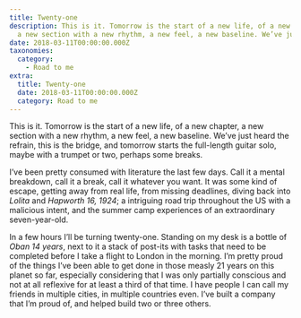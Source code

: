 ```yaml
---
title: Twenty-one
description: This is it. Tomorrow is the start of a new life, of a new chapter,
  a new section with a new rhythm, a new feel, a new baseline. We’ve just…
date: 2018-03-11T00:00:00.000Z
taxonomies:
  category:
    - Road to me
extra:
  title: Twenty-one
  date: 2018-03-11T00:00:00.000Z
  category: Road to me
---
```


This is it. Tomorrow is the start of a new life, of a new chapter, a new section with a new rhythm, a new feel, a new baseline. We’ve just heard the refrain, this is the bridge, and tomorrow starts the full-length guitar solo, maybe with a trumpet or two, perhaps some breaks.

I’ve been pretty consumed with literature the last few days. Call it a mental breakdown, call it a break, call it whatever you want. It was some kind of escape, getting away from real life, from missing deadlines, diving back into _Lolita_ and _Hapworth 16, 1924_; a intriguing road trip throughout the US with a malicious intent, and the summer camp experiences of an extraordinary seven-year-old.

In a few hours I’ll be turning twenty-one. Standing on my desk is a bottle of _Oban 14 years_, next to it a stack of post-its with tasks that need to be completed before I take a flight to London in the morning. I’m pretty proud of the things I’ve been able to get done in those measly 21 years on this planet so far, especially considering that I was only partially conscious and not at all reflexive for at least a third of that time. I have people I can call my friends in multiple cities, in multiple countries even. I’ve built a company that I’m proud of, and helped build two or three others.
